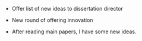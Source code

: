 <!-- 1404-07-09 -->
- Offer list of new ideas to dissertation director
<!-- 1404-07-07 -->
- New round of offering innovation 
<!-- 1404-05-28 -->
- After reading main papers, I have some new ideas.
